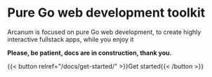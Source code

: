 # Pure Go web development toolkit

Arcanum is focused on pure Go web development, to create highly interactive fullstack apps, while you enjoy it

**Please, be patient, docs are in construction, thank you.**

{{< button relref="/docs/get-started/" >}}Get started{{< /button >}}